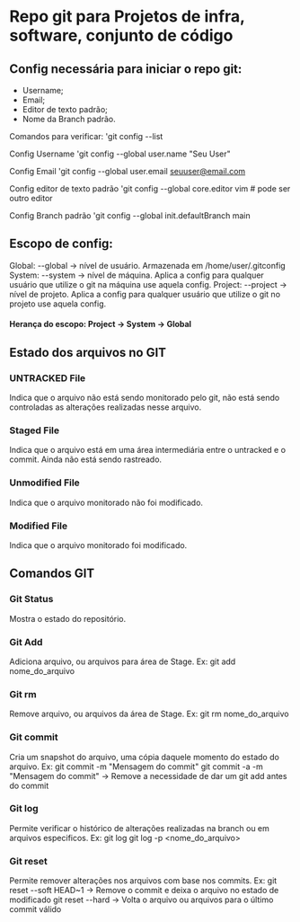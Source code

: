 # Repo git para Projetos de infra, software, conjunto de código

## Config necessária para iniciar o repo git:

* Username;
* Email;
* Editor de texto padrão;
* Nome da Branch padrão.

Comandos para verificar:
'git config --list

Config Username
'git config --global user.name "Seu User"

Config Email
'git config --global user.email seuuser@email.com

Config editor de texto padrão
'git config --global core.editor vim # pode ser outro editor

Config Branch padrão
'git config --global init.defaultBranch main

## Escopo de config:

Global: --global -> nível de usuário. Armazenada em /home/user/.gitconfig
System: --system -> nível de máquina. Aplica a config para qualquer usuário que utilize o git na máquina use aquela config.
Project: --project -> nível de projeto. Aplica a config para qualquer usuário que utilize o git no projeto use aquela config.

#### Herança do escopo: Project -> System -> Global

## Estado dos arquivos no GIT

### UNTRACKED File

Indica que o arquivo não está sendo monitorado pelo git, não está sendo controladas as alterações realizadas nesse arquivo.

### Staged File

Indica que o arquivo está em uma área intermediária entre o untracked e o commit. Ainda não está sendo rastreado.

### Unmodified File

Indica que o arquivo monitorado não foi modificado.

### Modified File

Indica que o arquivo monitorado foi modificado.

## Comandos GIT

### Git Status

Mostra o estado do repositório.

### Git Add

Adiciona arquivo, ou arquivos para área de Stage.
Ex: git add nome_do_arquivo

### Git rm

Remove arquivo, ou arquivos da área de Stage.
Ex: git rm nome_do_arquivo

### Git commit

Cria um snapshot do arquivo, uma cópia daquele momento do estado do arquivo.
Ex: git commit -m "Mensagem do commit"
    git commit -a -m "Mensagem do commit" -> Remove a necessidade de dar um git add antes do commit

### Git log

Permite verificar o histórico de alterações realizadas na branch ou em arquivos especificos.
Ex: git log
    git log -p <nome_do_arquivo>

### Git reset
Permite remover alterações nos arquivos com base nos commits.
Ex: git reset --soft HEAD~1 -> Remove o commit e deixa o arquivo no estado de modificado
    git reset --hard -> Volta o arquivo ou arquivos para o último commit válido